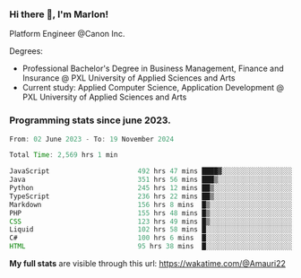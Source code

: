 
### Hi there 👋, I'm Marlon!

Platform Engineer @Canon Inc.

Degrees: 
- Professional Bachelor's Degree in Business Management, Finance and Insurance @ PXL University of Applied Sciences and Arts
- Current study: Applied Computer Science, Application Development @ PXL University of Applied Sciences and Arts

### Programming stats since june 2023.
<!--START_SECTION:waka-->

```java
From: 02 June 2023 - To: 19 November 2024

Total Time: 2,569 hrs 1 min

JavaScript                      492 hrs 47 mins ████▓░░░░░░░░░░░░░░░░░░░░   18.85 %
Java                            351 hrs 56 mins ███▒░░░░░░░░░░░░░░░░░░░░░   13.46 %
Python                          245 hrs 12 mins ██▒░░░░░░░░░░░░░░░░░░░░░░   09.38 %
TypeScript                      236 hrs 22 mins ██▒░░░░░░░░░░░░░░░░░░░░░░   09.04 %
Markdown                        156 hrs 8 mins  █▒░░░░░░░░░░░░░░░░░░░░░░░   05.97 %
PHP                             155 hrs 48 mins █▒░░░░░░░░░░░░░░░░░░░░░░░   05.96 %
CSS                             123 hrs 49 mins █▒░░░░░░░░░░░░░░░░░░░░░░░   04.74 %
Liquid                          102 hrs 58 mins █░░░░░░░░░░░░░░░░░░░░░░░░   03.94 %
C#                              100 hrs 6 mins  █░░░░░░░░░░░░░░░░░░░░░░░░   03.83 %
HTML                            95 hrs 38 mins  █░░░░░░░░░░░░░░░░░░░░░░░░   03.66 %
```

<!--END_SECTION:waka-->
**My full stats** are visible through this url: https://wakatime.com/@Amauri22
